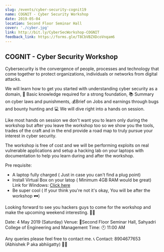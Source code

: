 ```yaml
---
slug: /events/cyber-security-cognit19
name: COGNIT - Cyber Security Workshop
date: 2019-05-04
location: Second Floor Seminar Hall
cover: './cyber.jpg'
link: http://bit.ly/CyberSecWorkshop-COGNIT
feedback_link: https://forms.gle/T8CbVBZXDcoVnqam6
---
```


## COGNIT - Cyber Security Workshop

Cybersecurity is the convergence of people, processes and technology that come together to protect organizations, individuals or networks from digital attacks.

We will learn how to get you started with understanding cyber security as a domain, 🧠 Basic knowledge required for a strong foundation, 📚 Summary on cyber laws and punishments, 💰Brief on Jobs and earnings through bugs and bounty hunting and  💻 We will dive right into a hands on session.

Like most hands on session we don't want you to learn only during the workshop but after you leave the workshop too so we show you the tools, trades of the craft and in the end provide a road map to truly pursue your interest in cyber security. 
 
The workshop is free of cost and we will be performing exploits on real vulnerable applications and setup a hacking lab on your laptops with documentation to help you learn during and after the workshop.

Pre requisite:
- A laptop fully charged ( Just in case you can't find a plug point)
- Install Virtual Box on your latop ( Minimum 4GB RAM would be great)
Link for Windows: [Click here](https://download.virtualbox.org/virtualbox/6.0.6/VirtualBox-6.0.6-130049-Win.exe)
- Be super cool ( If your think you're not it's okay, You will be after the workshop 🕶)

Looking forward to see you hackers guys to come for the workshop and make the upcoming weekend interesting. 🕵‍♂

Date: 4 May 2019 (Saturday)
Venue: 📍Second Floor Seminar Hall, Sahyadri College of Engineering and Management
Time: 🕚 11:00 AM 

Any queries please feel free to contact me. 📞
Contact: 8904677653 (Abhishek P aka abhiigatty) 🧞‍♂